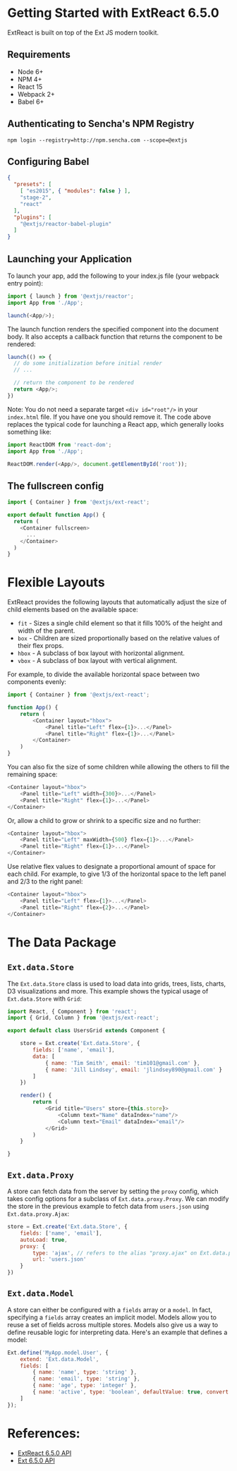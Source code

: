 # Getting Started with ExtReact 6.5.0

ExtReact is built on top of the Ext JS modern toolkit.

## Requirements

 * Node 6+
 * NPM 4+
 * React 15
 * Webpack 2+
 * Babel 6+

## Authenticating to Sencha's NPM Registry

`npm login --registry=http://npm.sencha.com --scope=@extjs`

## Configuring Babel

```json
{
  "presets": [
    [ "es2015", { "modules": false } ],
    "stage-2",
    "react"
  ],
  "plugins": [
    "@extjs/reactor-babel-plugin"
  ]
}
```

## Launching your Application

To launch your app, add the following to your index.js file (your webpack entry point):

```js
import { launch } from '@extjs/reactor';
import App from './App';

launch(<App/>);
```

The launch function renders the specified component into the document body. It also accepts a callback function that returns the component to be rendered:

```js
launch(() => {
  // do some initialization before initial render
  // ...

  // return the component to be rendered
  return <App/>;
})
```

Note: You do not need a separate target `<div id="root"/>` in your `index.html` file. If you have one you should remove it. The code above replaces the typical code for launching a React app, which generally looks something like:

```js
import ReactDOM from 'react-dom';
import App from './App';

ReactDOM.render(<App/>, document.getElementById('root'));
```

## The fullscreen config

```js
import { Container } from '@extjs/ext-react';

export default function App() {
  return (
    <Container fullscreen>
      ...
    </Container>
  )
}
```

# Flexible Layouts

ExtReact provides the following layouts that automatically adjust the size of child elements based on the available space:

 * `fit` - Sizes a single child element so that it fills 100% of the height and width of the parent.
 * `box` - Children are sized proportionally based on the relative values of their flex props.
 * `hbox` - A subclass of box layout with horizontal alignment.
 * `vbox` - A subclass of box layout with vertical alignment.

For example, to divide the available horizontal space between two components evenly:

```js
import { Container } from '@extjs/ext-react';

function App() {
    return (
        <Container layout="hbox">
            <Panel title="Left" flex={1}>...</Panel>
            <Panel title="Right" flex={1}>...</Panel>
        </Container>
    )
}
```

You can also fix the size of some children while allowing the others to fill the remaining space:

```js
<Container layout="hbox">
    <Panel title="Left" width={300}>...</Panel>
    <Panel title="Right" flex={1}>...</Panel>
</Container>
```

Or, allow a child to grow or shrink to a specific size and no further:

```js
<Container layout="hbox">
    <Panel title="Left" maxWidth={500} flex={1}>...</Panel>
    <Panel title="Right" flex={1}>...</Panel>
</Container>
```

Use relative flex values to designate a proportional amount of space for each child. For example, to give 1/3 of the horizontal space to the left panel and 2/3 to the right panel:

```js
<Container layout="hbox">
    <Panel title="Left" flex={1}>...</Panel>
    <Panel title="Right" flex={2}>...</Panel>
</Container>
```

# The Data Package

## `Ext.data.Store`

The `Ext.data.Store` class is used to load data into grids, trees, lists, charts, D3 visualizations and more. This example shows the typical usage of `Ext.data.Store` with `Grid`:

```js
import React, { Component } from 'react';
import { Grid, Column } from '@extjs/ext-react';

export default class UsersGrid extends Component {

    store = Ext.create('Ext.data.Store', {
        fields: ['name', 'email'],
        data: [
            { name: 'Tim Smith', email: 'tim101@gmail.com' },
            { name: 'Jill Lindsey', email: 'jlindsey890@gmail.com' }
        ]
    })

    render() {
        return (
            <Grid title="Users" store={this.store}>
                <Column text="Name" dataIndex="name"/>
                <Column text="Email" dataIndex="email"/>
            </Grid>
        )
    }

}
```

## `Ext.data.Proxy`

A store can fetch data from the server by setting the `proxy` config, which takes config options for a subclass of `Ext.data.proxy.Proxy`. We can modify the store in the previous example to fetch data from `users.json` using `Ext.data.proxy.Ajax`:

```js
store = Ext.create('Ext.data.Store', {
    fields: ['name', 'email'],
    autoLoad: true,
    proxy: {
        type: 'ajax', // refers to the alias "proxy.ajax" on Ext.data.proxy.Ajax
        url: 'users.json'
    }
})
```

## `Ext.data.Model`

A store can either be configured with a `fields` array or a `model`. In fact, specifying a `fields` array creates an implicit model. Models allow you to reuse a set of fields across multiple stores. Models also give us a way to define reusable logic for interpreting data. Here's an example that defines a model:

```js
Ext.define('MyApp.model.User', {
    extend: 'Ext.data.Model',
    fields: [
        { name: 'name', type: 'string' },
        { name: 'email', type: 'string' },
        { name: 'age', type: 'integer' },
        { name: 'active', type: 'boolean', defaultValue: true, convert: value => value == 'Yes' }
    ]
});
```

# References:

 * [ExtReact 6.5.0 API](http://docs.sencha.com/extreact/6.5.0/modern/Ext.html)
 * [Ext 6.5.0 API](http://docs.sencha.com/extjs/6.5.0/modern/Ext.html)